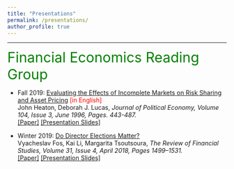 ```yaml
---
title: "Presentations"
permalink: /presentations/
author_profile: true
---
```


---

<font size="6" color="green">Financial Economics Reading Group</font> 

- Fall 2019: [Evaluating the Effects of Incomplete Markets on Risk Sharing and Asset Pricing]() <font color="red">[in English]</font> <br>
  John Heaton, Deborah J. Lucas, <i> Journal of Political Economy, Volume 104, Issue 3, June 1996, Pages. 443-487. </i><br>
  [[Paper]](https://www.jstor.org/stable/2138860)
  [[Presentation Slides]]()


- Winter 2019: [Do Director Elections Matter?](https://teias.institute/seminar-2/) <br>
  Vyacheslav Fos‚ Kai Li, Margarita Tsoutsoura, <i> The Review of Financial Studies, Volume 31, Issue 4, April 2018, Pages 1499–1531. </i><br>
  [[Paper]](https://doi.org/10.1093/rfs/hhx078)
  [[Presentation Slides]]()
